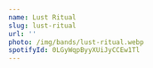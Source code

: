 ```yaml
---
name: Lust Ritual
slug: lust-ritual
url: ''
photo: /img/bands/lust-ritual.webp
spotifyId: 0LGyWqpByyXUiJyCCEw1Tl
---
```

